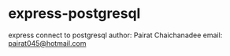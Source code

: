 # express-postgresql
express connect to postgresql
author: Pairat Chaichanadee
email: pairat045@hotmail.com
